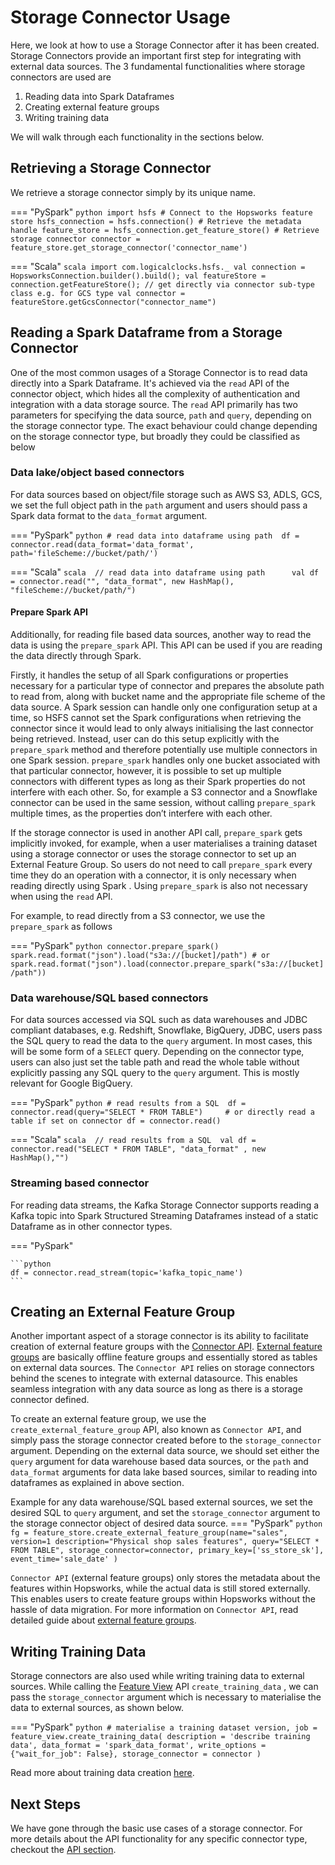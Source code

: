 # Storage Connector Usage
Here, we look at how to use a Storage Connector after it has been created. 
Storage Connectors provide an important first step for integrating with external data sources.
The 3 fundamental functionalities where storage connectors are used are

1. Reading data into Spark Dataframes
2. Creating external feature groups
3. Writing training data

We will walk through each functionality in the sections below.

## Retrieving a Storage Connector
We retrieve a storage connector simply by its unique name.

=== "PySpark"
    ```python
    import hsfs
    # Connect to the Hopsworks feature store
    hsfs_connection = hsfs.connection()
    # Retrieve the metadata handle
    feature_store = hsfs_connection.get_feature_store()
    # Retrieve storage connector
    connector = feature_store.get_storage_connector('connector_name')
    ```

=== "Scala"
    ```scala
    import com.logicalclocks.hsfs._
    val connection = HopsworksConnection.builder().build();
    val featureStore = connection.getFeatureStore();
    // get directly via connector sub-type class e.g. for GCS type
    val connector = featureStore.getGcsConnector("connector_name")
    ```

## Reading a Spark Dataframe from a Storage Connector

One of the most common usages of a Storage Connector is to read data directly into a Spark Dataframe.
It's achieved via the `read` API of the connector object, which hides all the complexity of authentication and integration 
with a data storage source. 
The `read` API primarily has two parameters for specifying the data source, `path` and `query`, depending on the storage connector type.
The exact behaviour could change depending on the storage connector type, but broadly they could be classified as below

### Data lake/object based connectors

For data sources based on object/file storage such as AWS S3, ADLS, GCS, we set the full object path in the `path` argument
and users should pass a Spark data format to the `data_format` argument.

=== "PySpark"
    ```python
    # read data into dataframe using path 
    df = connector.read(data_format='data_format', path='fileScheme://bucket/path/')   
    ```

=== "Scala"
    ```scala 
    // read data into dataframe using path     
    val df = connector.read("", "data_format", new HashMap(), "fileScheme://bucket/path/")  
    ```
    
#### Prepare Spark API

Additionally, for reading file based data sources, another way to read the data is using the `prepare_spark` API. This API
can be used if you are reading the data directly through Spark. 

Firstly, it handles the setup of all Spark configurations or properties necessary for a particular type of connector and 
prepares the absolute path to read from, along with bucket name and the appropriate file scheme of the data source. A Spark session can handle only one configuration setup at a time, so HSFS cannot set the Spark configurations when retrieving the connector since it would lead to only always initialising the last connector being retrieved.
Instead, user can do this setup explicitly with the `prepare_spark` method and therefore potentially
use multiple connectors in one Spark session. `prepare_spark` handles only one bucket associated with that particular connector, however, it is possible to set up multiple connectors with different types as long as their Spark properties do not interfere with each other.
So, for example a S3 connector and a Snowflake connector can be used in the same session, without calling `prepare_spark` multiple times, as the properties don’t interfere with each other.

If the storage connector is used in another API call, `prepare_spark` gets implicitly invoked, for example, 
when a user materialises a training dataset using a storage connector or uses the storage connector to set up an External Feature Group. 
So users do not need to call `prepare_spark` every time they do an operation with a connector, it is only necessary when reading directly using Spark . Using `prepare_spark` is also 
not necessary when using the `read` API.

For example, to read directly from a S3 connector, we use the `prepare_spark` as follows

=== "PySpark"
    ```python
    connector.prepare_spark()
    spark.read.format("json").load("s3a://[bucket]/path")
    # or
    spark.read.format("json").load(connector.prepare_spark("s3a://[bucket]/path"))
    ```

### Data warehouse/SQL based connectors

For data sources accessed via SQL such as data warehouses and JDBC compliant databases, e.g. Redshift, Snowflake, BigQuery, JDBC, users pass the SQL query to read the data to the `query` 
argument. In most cases, this will be some form of a `SELECT` query. Depending on the connector type, users can also just set the table path and read the whole table without explicitly 
passing any SQL query to the `query` argument. This is mostly relevant for Google BigQuery.

=== "PySpark"
    ```python
    # read results from a SQL 
    df = connector.read(query="SELECT * FROM TABLE")    
    # or directly read a table if set on connector
    df = connector.read()
    ```

=== "Scala"
    ```scala 
    // read results from a SQL 
    val df = connector.read("SELECT * FROM TABLE", "data_format" , new HashMap(),"")    
    ```

### Streaming based connector

For reading data streams, the Kafka Storage Connector supports reading a Kafka topic into Spark Structured Streaming Dataframes 
instead of a static Dataframe as in other connector types.

=== "PySpark"

    ```python
    df = connector.read_stream(topic='kafka_topic_name')
    ```

## Creating an External Feature Group

Another important aspect of a storage connector is its ability to facilitate creation of external feature groups with 
the [Connector API](../../../concepts/fs/feature_group/external_fg.md). [External feature groups](../feature_group/create_external.md) are basically offline feature groups
and essentially stored as tables on external data sources. 
The `Connector API` relies on storage connectors behind the scenes to integrate with external datasource.
This enables seamless integration with any data source as long as there is a storage connector defined.

To create an external feature group, we use the `create_external_feature_group` API, also known as `Connector API`, 
and simply pass the storage connector created before to the `storage_connector` argument. 
Depending on the external data source, we should set either the `query` argument for data warehouse based data sources, or 
the `path` and `data_format` arguments for data lake based sources, similar to reading into dataframes as explained in above section.

Example for any data warehouse/SQL based external sources, we set the desired SQL to `query` argument, and set the `storage_connector`
argument to the storage connector object of desired data source.
=== "PySpark"
    ```python
    fg = feature_store.create_external_feature_group(name="sales",
        version=1
        description="Physical shop sales features",
        query="SELECT * FROM TABLE",
        storage_connector=connector,
        primary_key=['ss_store_sk'],
        event_time='sale_date'
    )
    ```

`Connector API` (external feature groups) only stores the metadata about the features within Hopsworks, 
while the actual data is still stored externally. This enables users to create feature groups within Hopsworks without the hassle of data migration.
For more information on `Connector API`, read detailed guide about [external feature groups](../feature_group/create_external.md).

## Writing Training Data

Storage connectors are also used while writing training data to external sources. While calling the 
[Feature View](../../../concepts/fs/feature_view/fv_overview.md) API `create_training_data` , we can pass the `storage_connector` argument which is necessary to materialise 
the data to external sources, as shown below.

=== "PySpark"
    ```python
    # materialise a training dataset
    version, job = feature_view.create_training_data(
        description = 'describe training data',
        data_format = 'spark_data_format',
        write_options = {"wait_for_job": False},
        storage_connector = connector
    ) 
    ```

Read more about training data creation [here](../feature_view/training-data.md).

## Next Steps
We have gone through the basic use cases of a storage connector. 
For more details about the API functionality for any specific connector type, 
checkout the [API section](https://docs.hopsworks.ai/feature-store-api/3.1.0-SNAPSHOT/generated/api/storage_connector_api/#storage-connector).

